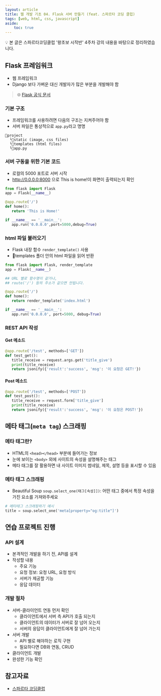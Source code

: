 ```yaml
---
layout: article
title: 웹 개발 기초 04. Flask 서버 만들기 (feat. 스파르타 코딩 클럽)
tags: [web, html, css, javascript]
aside:
    toc: true
---
```


💡 본 글은 스파르타코딩클럽 '왕초보 시작반' 4주차 강의 내용을 바탕으로 정리하였습니다.

## Flask 프레임워크
* 웹 프레임워크
* Django 보다 가벼운 대신 개발자가 많은 부분을 개발해야 함

> 🌐 [Flask 공식 문서](https://flask.palletsprojects.com/en/2.0.x/tutorial/)

### 기본 구조
* 프레임워크를 사용하려면 다음의 구조는 지켜주어야 함
* 서버 파일은 통상적으로 `app.py`라고 명명

```
📂project
  └📂static (image, css files)
  └📂templates (html files)
  └📄app.py
```

### 서버 구동을 위한 기본 코드
* 로컬의 5000 포트로 서버 시작
* http://0.0.0.0:8000 으로 This is home!이 화면이 출력되는지 확인

```python
from flask import Flask
app = Flask(__name__)

@app.route('/')
def home():
   return 'This is Home!'

if __name__ == '__main__':
   app.run('0.0.0.0',port=5000,debug=True)
```

### html 파일 불러오기
* Flask 내장 함수 `render_template()` 사용
* 📂templates 폴더 안의 html 파일을 읽어 반환

```python
from flask import Flask, render_template
app = Flask(__name__)

## URL 별로 함수명이 같거나,
## route('/') 등의 주소가 같으면 안됩니다.

@app.route('/')
def home():
   return render_template('index.html')

if __name__ == '__main__':
   app.run('0.0.0.0', port=5000, debug=True)
```

### REST API 작성
#### Get 메소드

```python
@app.route('/test', methods=['GET'])
def test_get():
   title_receive = request.args.get('title_give')
   print(title_receive)
   return jsonify({'result':'success', 'msg': '이 요청은 GET!'})
```

#### Post  메소드

```python
@app.route('/test', methods=['POST'])
def test_post():
   title_receive = request.form['title_give']
   print(title_receive)
   return jsonify({'result':'success', 'msg': '이 요청은 POST!'})
```

## 메타 태그(`meta tag`) 스크래핑
### 메타 태그란?
* HTML의 `<head></head>` 부분에 들어가는 정보
* 눈에 보이는 `<body>` 외에 사이트의 속성을 설명해주는 태그
* 메타 태그를 잘 활용하면 내 사이트 이미지 썸네일, 제목, 설명 등을 표시할 수 있음

### 메타 태그 스크래핑
* Beautiful Soup `soup.select_one(태그[속성]])`: 어떤 태그 중에서 특정 속성을 가진 요소를 가져와주세요

```python
# 메타태그 스크래핑하기 예시
title = soup.select_one('meta[property="og:title"]')
```

## 연습 프로젝트 진행
### API 설계
* 본격적인 개발을 하기 전, API를 설계
* 작성할 내용
  + 주요 기능
  + 요청 정보: 요청 URL, 요청 방식
  + 서버가 제공할 기능
  + 응답 데이터

### 개발 절차
* 서버-클라이언트 연동 먼저 확인
  + 클라이언트에서 서버 측 API가 호출 되는지
  + 클라이언트의 데이터가 서버로 잘 넘어 오는지
  + 서버의 응답이 클라이언트에게 잘 넘어 가는지
* 서버 개발
  + API 별로 해야하는 로직 구현
  + 필요하다면 DB와 연동, CRUD
* 클라이언트 개발
* 완성한 기능 확인


<!--more-->

## 참고자료
+ [스파르타 코딩클럽](https://spartacodingclub.kr/)
